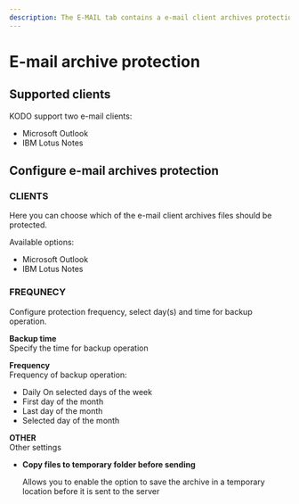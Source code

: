 ```yaml
---
description: The E-MAIL tab contains a e-mail client archives protection configuration.
---
```


# E-mail archive protection

## Supported clients

KODO support two e-mail clients:

* Microsoft Outlook
* IBM Lotus Notes

## Configure e-mail archives protection

### **CLIENTS**

Here you can choose which of the e-mail client archives files should be protected.

Available options:

* Microsoft Outlook
* IBM Lotus Notes

### **FREQUNECY**

Configure protection frequency, select day\(s\) and time for backup operation.

**Backup time**  
Specify the time for backup operation

**Frequency**  
Frequency of backup operation:

* Daily On selected days of the week
* First day of the month
* Last day of the month
* Selected day of the month

**OTHER**  
Other settings

* **Copy files to temporary folder before sending**

  Allows you to enable the option to save the archive in a temporary location before it is sent to the server

